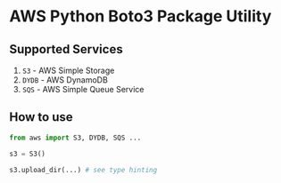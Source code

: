 # AWS Python Boto3 Package Utility

## Supported Services

1. `S3` - AWS Simple Storage
2. `DYDB` - AWS DynamoDB
3. `SQS` - AWS Simple Queue Service

## How to use

```python
from aws import S3, DYDB, SQS ...

s3 = S3()

s3.upload_dir(...) # see type hinting
```
